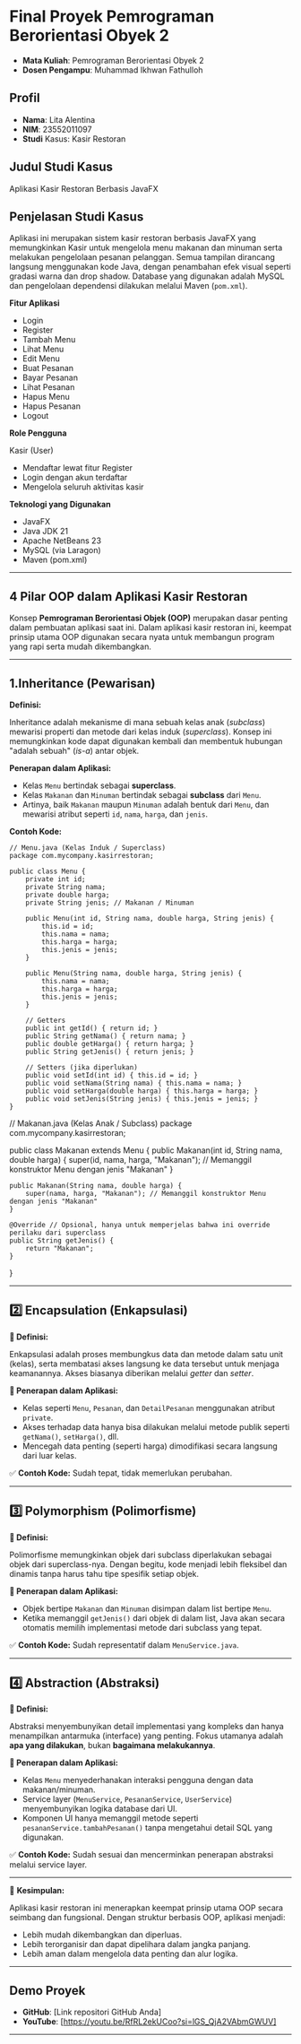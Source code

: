 # Final Proyek Pemrograman Berorientasi Obyek 2

- **Mata Kuliah**: Pemrograman Berorientasi Obyek 2
- **Dosen Pengampu**: Muhammad Ikhwan Fathulloh



## Profil  
- **Nama**: Lita Alentina  
- **NIM**: 23552011097  
- **Studi** Kasus: Kasir Restoran



## Judul Studi Kasus

Aplikasi Kasir Restoran Berbasis JavaFX



## Penjelasan Studi Kasus

Aplikasi ini merupakan sistem kasir restoran berbasis JavaFX yang memungkinkan Kasir untuk mengelola menu makanan dan minuman serta melakukan pengelolaan pesanan pelanggan. Semua tampilan dirancang langsung menggunakan kode Java, dengan penambahan efek visual seperti gradasi warna dan drop shadow.
Database yang digunakan adalah MySQL dan pengelolaan dependensi dilakukan melalui Maven (`pom.xml`).

**Fitur Aplikasi**

* Login 
* Register
* Tambah Menu 
* Lihat Menu
* Edit Menu
* Buat Pesanan
* Bayar Pesanan
* Lihat Pesanan
* Hapus Menu
* Hapus Pesanan
* Logout

**Role Pengguna**

Kasir (User)
* Mendaftar lewat fitur Register
* Login dengan akun terdaftar
* Mengelola seluruh aktivitas kasir


**Teknologi yang Digunakan**

* JavaFX 
* Java JDK 21
* Apache NetBeans 23
* MySQL (via Laragon)
* Maven (pom.xml)

---

## 4 Pilar OOP dalam Aplikasi Kasir Restoran

Konsep **Pemrograman Berorientasi Objek (OOP)** merupakan dasar penting dalam pembuatan aplikasi saat ini. Dalam aplikasi kasir restoran ini, keempat prinsip utama OOP digunakan secara nyata untuk membangun program yang rapi serta mudah dikembangkan.

---

## 1.Inheritance (Pewarisan)

**Definisi:**

Inheritance adalah mekanisme di mana sebuah kelas anak (_subclass_) mewarisi properti dan metode dari kelas induk (_superclass_). Konsep ini memungkinkan kode dapat digunakan kembali dan membentuk hubungan "adalah sebuah" (_is-a_) antar objek.

**Penerapan dalam Aplikasi:**

- Kelas `Menu` bertindak sebagai **superclass**.
- Kelas `Makanan` dan `Minuman` bertindak sebagai **subclass** dari `Menu`.
- Artinya, baik `Makanan` maupun `Minuman` adalah bentuk dari `Menu`, dan mewarisi atribut seperti `id`, `nama`, `harga`, dan `jenis`.

**Contoh Kode:**

```
// Menu.java (Kelas Induk / Superclass)
package com.mycompany.kasirrestoran;

public class Menu {
    private int id;
    private String nama;
    private double harga;
    private String jenis; // Makanan / Minuman

    public Menu(int id, String nama, double harga, String jenis) {
        this.id = id;
        this.nama = nama;
        this.harga = harga;
        this.jenis = jenis;
    }

    public Menu(String nama, double harga, String jenis) {
        this.nama = nama;
        this.harga = harga;
        this.jenis = jenis;
    }

    // Getters
    public int getId() { return id; }
    public String getNama() { return nama; }
    public double getHarga() { return harga; }
    public String getJenis() { return jenis; }

    // Setters (jika diperlukan)
    public void setId(int id) { this.id = id; }
    public void setNama(String nama) { this.nama = nama; }
    public void setHarga(double harga) { this.harga = harga; }
    public void setJenis(String jenis) { this.jenis = jenis; }
}

```
// Makanan.java (Kelas Anak / Subclass)
package com.mycompany.kasirrestoran;

public class Makanan extends Menu {
    public Makanan(int id, String nama, double harga) {
        super(id, nama, harga, "Makanan"); // Memanggil konstruktor Menu dengan jenis "Makanan"
    }

    public Makanan(String nama, double harga) {
        super(nama, harga, "Makanan"); // Memanggil konstruktor Menu dengan jenis "Makanan"
    }

    @Override // Opsional, hanya untuk memperjelas bahwa ini override perilaku dari superclass
    public String getJenis() {
        return "Makanan";
    }
}

---

## 2️⃣ Encapsulation (Enkapsulasi)

**🧩 Definisi:**

Enkapsulasi adalah proses membungkus data dan metode dalam satu unit (kelas), serta membatasi akses langsung ke data tersebut untuk menjaga keamanannya. Akses biasanya diberikan melalui _getter_ dan _setter_.

**📌 Penerapan dalam Aplikasi:**

- Kelas seperti `Menu`, `Pesanan`, dan `DetailPesanan` menggunakan atribut `private`.
- Akses terhadap data hanya bisa dilakukan melalui metode publik seperti `getNama()`, `setHarga()`, dll.
- Mencegah data penting (seperti harga) dimodifikasi secara langsung dari luar kelas.

✅ **Contoh Kode:**
Sudah tepat, tidak memerlukan perubahan.

---

## 3️⃣ Polymorphism (Polimorfisme)

**🧩 Definisi:**

Polimorfisme memungkinkan objek dari subclass diperlakukan sebagai objek dari superclass-nya. Dengan begitu, kode menjadi lebih fleksibel dan dinamis tanpa harus tahu tipe spesifik setiap objek.

**📌 Penerapan dalam Aplikasi:**

- Objek bertipe `Makanan` dan `Minuman` disimpan dalam list bertipe `Menu`.
- Ketika memanggil `getJenis()` dari objek di dalam list, Java akan secara otomatis memilih implementasi metode dari subclass yang tepat.

✅ **Contoh Kode:**
Sudah representatif dalam `MenuService.java`.

---

## 4️⃣ Abstraction (Abstraksi)

**🧩 Definisi:**

Abstraksi menyembunyikan detail implementasi yang kompleks dan hanya menampilkan antarmuka (interface) yang penting. Fokus utamanya adalah **apa yang dilakukan**, bukan **bagaimana melakukannya**.

**📌 Penerapan dalam Aplikasi:**

- Kelas `Menu` menyederhanakan interaksi pengguna dengan data makanan/minuman.
- Service layer (`MenuService`, `PesananService`, `UserService`) menyembunyikan logika database dari UI.
- Komponen UI hanya memanggil metode seperti `pesananService.tambahPesanan()` tanpa mengetahui detail SQL yang digunakan.

✅ **Contoh Kode:**
Sudah sesuai dan mencerminkan penerapan abstraksi melalui service layer.

---

📌 **Kesimpulan:**

Aplikasi kasir restoran ini menerapkan keempat prinsip utama OOP secara seimbang dan fungsional. Dengan struktur berbasis OOP, aplikasi menjadi:

- Lebih mudah dikembangkan dan diperluas.
- Lebih terorganisir dan dapat dipelihara dalam jangka panjang.
- Lebih aman dalam mengelola data penting dan alur logika.



---


## Demo Proyek

* **GitHub**: \[Link repositori GitHub Anda]
* **YouTube**: \[https://youtu.be/RfRL2ekUCoo?si=lGS_QjA2VAbmGWUV]

---

